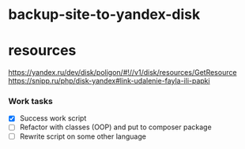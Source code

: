 # backup-site-to-yandex-disk

# resources
https://yandex.ru/dev/disk/poligon/#!//v1/disk/resources/GetResource  
https://snipp.ru/php/disk-yandex#link-udalenie-fayla-ili-papki  

### Work tasks
- [x] Success work script
- [ ] Refactor with classes (OOP) and put to composer package
- [ ] Rewrite script on some other language

